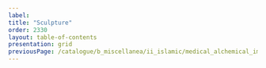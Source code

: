```yaml
---
label: 
title: "Sculpture"
order: 2330
layout: table-of-contents
presentation: grid
previousPage: /catalogue/b_miscellanea/ii_islamic/medical_alchemical_implements/cat-582/
---
```

